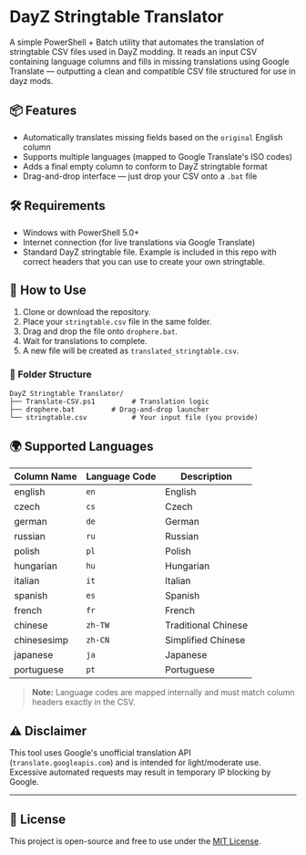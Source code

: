 # DayZ Stringtable Translator

A simple PowerShell + Batch utility that automates the translation of stringtable CSV files used in DayZ modding. It reads an input CSV containing language columns and fills in missing translations using Google Translate — outputting a clean and compatible CSV file structured for use in dayz mods.

## 📦 Features

- Automatically translates missing fields based on the `original` English column
- Supports multiple languages (mapped to Google Translate's ISO codes)
- Adds a final empty column to conform to DayZ stringtable format
- Drag-and-drop interface — just drop your CSV onto a `.bat` file

## 🛠 Requirements

- Windows with PowerShell 5.0+
- Internet connection (for live translations via Google Translate)
- Standard DayZ stringtable file. Example is included in this repo with correct headers that you can use to create your own stringtable. 

## 🚀 How to Use

1. Clone or download the repository.
2. Place your `stringtable.csv` file in the same folder.
3. Drag and drop the file onto `drophere.bat`.
4. Wait for translations to complete.
5. A new file will be created as `translated_stringtable.csv`.

### 📁 Folder Structure

```
DayZ Stringtable Translator/
├── Translate-CSV.ps1         # Translation logic
├── drophere.bat         # Drag-and-drop launcher
└── stringtable.csv           # Your input file (you provide)
```

## 🌍 Supported Languages

| Column Name   | Language Code | Description        |
|---------------|----------------|--------------------|
| english       | `en`           | English            |
| czech         | `cs`           | Czech              |
| german        | `de`           | German             |
| russian       | `ru`           | Russian            |
| polish        | `pl`           | Polish             |
| hungarian     | `hu`           | Hungarian          |
| italian       | `it`           | Italian            |
| spanish       | `es`           | Spanish            |
| french        | `fr`           | French             |
| chinese       | `zh-TW`        | Traditional Chinese|
| chinesesimp   | `zh-CN`        | Simplified Chinese |
| japanese      | `ja`           | Japanese           |
| portuguese    | `pt`           | Portuguese         |

> **Note:** Language codes are mapped internally and must match column headers exactly in the CSV.

## ⚠️ Disclaimer

This tool uses Google's unofficial translation API (`translate.googleapis.com`) and is intended for light/moderate use. Excessive automated requests may result in temporary IP blocking by Google.

---

## 📄 License

This project is open-source and free to use under the [MIT License](LICENSE).
